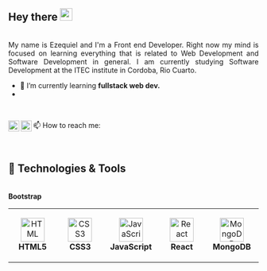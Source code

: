  ## Hey there <img src="https://media.giphy.com/media/hvRJCLFzcasrR4ia7z/giphy.gif" width="25px">


<br />

<div align="justify">
    My name is Ezequiel and I'm a Front end Developer. Right now my mind is focused on learning everything that is related to Web Development and Software Development in general. I am currently studying Software Development at the ITEC institute in Cordoba, Rio Cuarto.
</div>

- 🌱 I’m currently learning **fullstack web dev.**
- 
<br />

📫 How to reach me: <a href="https://www.instagram.com/abhishknads/">
    <img align="left" alt="Ezequiel Instagram" width="22px" src="https://raw.githubusercontent.com/hussainweb/hussainweb/main/icons/instagram.png" />
  </a>
  <a href="https://www.linkedin.com/in/ezequiel-olivero-4905ba228/">
    <img align="left" alt="Ezequiel LinkedIN" width="22px" src="https://raw.githubusercontent.com/peterthehan/peterthehan/master/assets/linkedin.svg" />
  </a>

<br />

## 🔧 Technologies & Tools

<table>
  <tr>
    <td align="center" height="108" width="108">
      <img
        src="https://cdn.jsdelivr.net/gh/devicons/devicon/icons/html5/html5-plain.svg"
        width="48"
        height="48"
        alt="HTML"
      />
      <br /><strong>HTML5</strong>
    </td>
    <td align="center" height="108" width="108">
      <img
        src="https://cdn.jsdelivr.net/gh/devicons/devicon/icons/css3/css3-plain.svg"
        width="48"
        height="48"
        alt="CSS3"
      />
      <br /><strong>CSS3</strong>
    </td>
    <td align="center" height="108" width="108">
      <img
        src="https://cdn.jsdelivr.net/gh/devicons/devicon/icons/javascript/javascript-plain.svg"
        width="48"
        height="48"
        alt="JavaScript"
      />
      <br /><strong>JavaScript</strong>
    </td>
    <td align="center" height="108" width="108">
      <img
        src="https://cdn.jsdelivr.net/gh/devicons/devicon/icons/react/react-original.svg"
        width="48"
        height="48"
        alt="React"
      />
      <br /><strong>React</strong>
    </td>
      <br /><strong>Bootstrap</strong>
    </td>
    <td align="center" height="108" width="108">
      <img
        src="https://cdn.jsdelivr.net/gh/devicons/devicon/icons/mongodb/mongodb-original.svg"
        width="48"
        height="48"
        alt="MongoDB"
      />
      <br /><strong>MongoDB</strong>
    </td>
  </tr>
</table>

